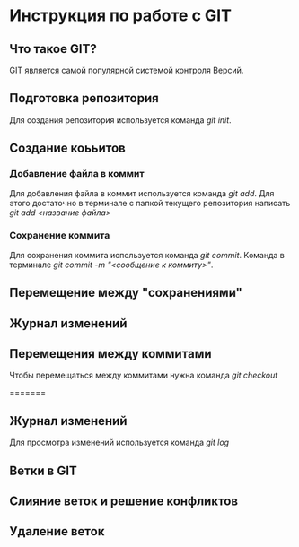# Инструкция по работе с GIT

## Что такое GIT?
GIT является самой популярной системой контроля Версий.

## Подготовка репозитория
Для создания репозитория используется команда *git init*.

## Создание коььитов
 
 ### Добавление файла в коммит
 Для добавления файла в коммит используется команда *git add*. Для этого достаточно в терминале с папкой текущего репозитория написать *git add <название файла>*


 ### Сохранение коммита
 Для сохранения коммита используется команда *git commit*. Команда в терминале *git commit -m "<сообщение к коммиту>"*.

## Перемещение между "сохранениями"

## Журнал изменений 

## Перемещения между коммитами
Чтобы перемещаться между коммитами  нужна команда *git checkout*

=======
## Журнал изменений
Для просмотра изменений используется команда *git log* 

## Ветки в GIT

## Слияние веток и решение конфликтов

## Удаление веток
